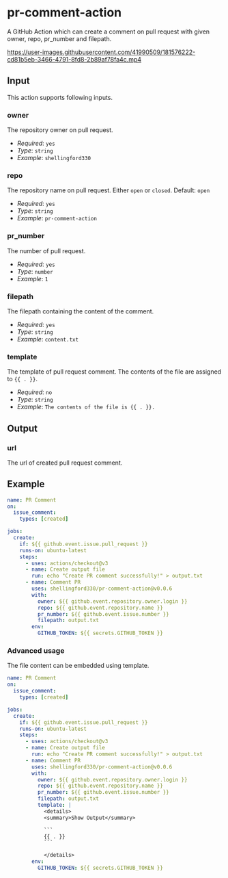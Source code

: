 # pr-comment-action

A GitHub Action which can create a comment on pull request with given owner, repo, pr_number and filepath.


https://user-images.githubusercontent.com/41990509/181576222-cd81b5eb-3466-4791-8fd8-2b89af78fa4c.mp4


## Input

This action supports following inputs.

### owner

The repository owner on pull request.

- _Required_: `yes`
- _Type_: `string`
- _Example_: `shellingford330`

### repo

The repository name on pull request. Either `open` or `closed`. Default: `open`

- _Required_: `yes`
- _Type_: `string`
- _Example_: `pr-comment-action`

### pr_number

The number of pull request.

- _Required_: `yes`
- _Type_: `number`
- _Example_: `1`

### filepath

The filepath containing the content of the comment.

- _Required_: `yes`
- _Type_: `string`
- _Example_: `content.txt`

### template

The template of pull request comment. The contents of the file are assigned to `{{ . }}`.

- _Required_: `no`
- _Type_: `string`
- _Example_: `The contents of the file is {{ . }}.`

## Output

### url

The url of created pull request comment.

## Example

````yaml
name: PR Comment
on:
  issue_comment:
    types: [created]

jobs:
  create:
    if: ${{ github.event.issue.pull_request }}
    runs-on: ubuntu-latest
    steps:
      - uses: actions/checkout@v3
      - name: Create output file
        run: echo "Create PR comment successfully!" > output.txt
      - name: Comment PR
        uses: shellingford330/pr-comment-action@v0.0.6
        with:
          owner: ${{ github.event.repository.owner.login }}
          repo: ${{ github.event.repository.name }}
          pr_number: ${{ github.event.issue.number }}
          filepath: output.txt
        env:
          GITHUB_TOKEN: ${{ secrets.GITHUB_TOKEN }}
````


### Advanced usage


The file content can be embedded using template.

````yaml
name: PR Comment
on:
  issue_comment:
    types: [created]

jobs:
  create:
    if: ${{ github.event.issue.pull_request }}
    runs-on: ubuntu-latest
    steps:
      - uses: actions/checkout@v3
      - name: Create output file
        run: echo "Create PR comment successfully!" > output.txt
      - name: Comment PR
        uses: shellingford330/pr-comment-action@v0.0.6
        with:
          owner: ${{ github.event.repository.owner.login }}
          repo: ${{ github.event.repository.name }}
          pr_number: ${{ github.event.issue.number }}
          filepath: output.txt
          template: |
            <details>
            <summary>Show Output</summary>

            ```
            {{ . }}
            ```

            </details>
        env:
          GITHUB_TOKEN: ${{ secrets.GITHUB_TOKEN }}
````
